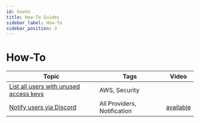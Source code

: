```yaml
---
id: howto
title: How-To Guides
sidebar_label: How-To
sidebar_position: 3
---
```


# How-To

| Topic                                                                             | Tags                        | Video                                                                    |
| --------------------------------------------------------------------------------- | --------------------------- | ------------------------------------------------------------------------ |
| [List all users with unused access keys](/docs/howto/aws_list_unused_access_keys) | AWS, Security               |                                                                          |
| [Notify users via Discord](/docs/howto/notify_discord)                            | All Providers, Notification | [available](https://www.loom.com/share/d19133bec53241aebe7b6e1f2e759285) |
